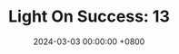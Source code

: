---
title: "Light On Success: 13"
date: 2024-03-03 00:00:00 +0800
categories: [Blogging]
tag: [Blogging]
image: https://pbs.twimg.com/media/GHCr4RVXMAAY041?format=jpg&name=large
---